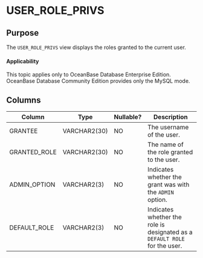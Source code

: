 USER_ROLE_PRIVS
====================================

Purpose
-----------

The `USER_ROLE_PRIVS` view displays the roles granted to the current user.

  <main id="notice" >
    <h4>Applicability</h4>
    <p>This topic applies only to OceanBase Database Enterprise Edition. OceanBase Database Community Edition provides only the MySQL mode. </p>
  </main>

Columns
-------------

| **Column** | **Type** | **Nullable?** | **Description** |
|--------------|--------------|----------------|----------------------------|
| GRANTEE | VARCHAR2(30) | NO | The username of the user. |
| GRANTED_ROLE | VARCHAR2(30) | NO | The name of the role granted to the user. |
| ADMIN_OPTION | VARCHAR2(3) | NO | Indicates whether the grant was with the `ADMIN` option. |
| DEFAULT_ROLE | VARCHAR2(3) | NO | Indicates whether the role is designated as a `DEFAULT ROLE` for the user. |
